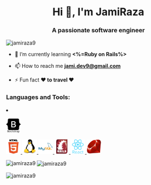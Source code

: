 <h1 align="center">Hi 👋, I'm JamiRaza</h1>
<h3 align="center">A passionate software engineer </h3>

<p align="left"> <img src="https://komarev.com/ghpvc/?username=jamiraza9&label=Profile%20views&color=0e75b6&style=flat" alt="jamiraza9" /> </p>

- 🌱 I’m currently learning **<%=Ruby on Rails%>**

- 📫 How to reach me **jami.dev9@gmail.com**

- ⚡ Fun fact **❤️ to travel ❤️**

<h3 align="left">Languages and Tools:</h3>
<li>
 <p align="left"> <a href="https://getbootstrap.com" target="_blank" rel="noreferrer">
<img src="https://raw.githubusercontent.com/devicons/devicon/master/icons/bootstrap/bootstrap-plain-wordmark.svg" alt="bootstrap" width="40" height="40"/> </a>
<a href="https://www.w3.org/html/" target="_blank" rel="noreferrer"></li>
<img src="https://raw.githubusercontent.com/devicons/devicon/master/icons/html5/html5-original-wordmark.svg" alt="html5" width="40" height="40"/> </a> <a href="https://www.linux.org/" target="_blank" rel="noreferrer">
<img src="https://raw.githubusercontent.com/devicons/devicon/master/icons/linux/linux-original.svg" alt="linux" width="40" height="40"/> </a> <a href="https://www.mysql.com/" target="_blank" rel="noreferrer">
<img src="https://raw.githubusercontent.com/devicons/devicon/master/icons/mysql/mysql-original-wordmark.svg" alt="mysql" width="40" height="40"/> </a> <a href="https://rubyonrails.org" target="_blank" rel="noreferrer">
<img src="https://raw.githubusercontent.com/devicons/devicon/master/icons/rails/rails-original-wordmark.svg" alt="rails" width="40" height="40"/> </a> <a href="https://reactjs.org/" target="_blank" rel="noreferrer">
<img src="https://raw.githubusercontent.com/devicons/devicon/master/icons/react/react-original-wordmark.svg" alt="react" width="40" height="40"/> </a> <a href="https://www.ruby-lang.org/en/" target="_blank" rel="noreferrer">
<img src="https://raw.githubusercontent.com/devicons/devicon/master/icons/ruby/ruby-original.svg" alt="ruby" width="40" height="40"/> </a> </p>

<p><img align="left" src="https://github-readme-stats.vercel.app/api/top-langs?username=jamiraza9&show_icons=true&locale=en&layout=compact" alt="jamiraza9" /></p>

<p>&nbsp;<img align="center" src="https://github-readme-stats.vercel.app/api?username=jamiraza9&show_icons=true&locale=en" alt="jamiraza9" /></p>

<p><img align="center" src="https://github-readme-streak-stats.herokuapp.com/?user=jamiraza9&" alt="jamiraza9" /></p>

 	
